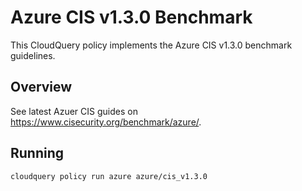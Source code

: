 # Azure CIS v1.3.0 Benchmark

This CloudQuery policy implements the Azure CIS v1.3.0 benchmark guidelines.

## Overview

See latest Azuer CIS guides on https://www.cisecurity.org/benchmark/azure/.

## Running

```
cloudquery policy run azure azure/cis_v1.3.0
```